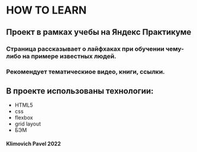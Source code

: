 # HOW TO LEARN

## Проект в рамках учебы на **Яндекс Практикуме**

### Страница рассказывает о лайфхаках при обучении чему-либо на примере известных людей.

### Рекомендует тематическиое видео, книги, ссылки.

## В проекте использованы технологии:

- HTML5
- css
- flexbox
- grid layout
- БЭМ

#### Klimovich Pavel 2022
